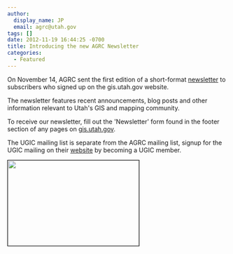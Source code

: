 ```yaml
---
author:
  display_name: JP
  email: agrc@utah.gov
tags: []
date: 2012-11-19 16:44:25 -0700
title: Introducing the new AGRC Newsletter
categories:
  - Featured
---
```

<p>On November 14, AGRC sent the first edition of a short-format <a href="http://us2.campaign-archive1.com/?u=0f7773ca3c6d02d1c38851ee9&amp;id=48c1ab7af9&amp;e=[UNIQID]" target="_blank">newsletter</a> to subscribers who signed up on the gis.utah.gov website.</p>
<p>The newsletter features recent announcements, blog posts and other information relevant to Utah's GIS and mapping community.</p>
<p>To receive our newsletter, fill out the 'Newsletter' form found in the footer section of any pages on <a href="gis.utah.gov">gis.utah.gov</a>.</p>
<p>The UGIC mailing list is separate from the AGRC mailing list, signup for the UGIC mailing on their <a href="http://ugic.info/">website</a> by becoming a UGIC member.</p>
<p><a href="http://us2.campaign-archive1.com/?u=0f7773ca3c6d02d1c38851ee9&amp;id=48c1ab7af9&amp;e=[UNIQID]"><img class="inline-text-left" style="border: 1px solid black;" title="November 2012 AGRC Newsletter" src="{{ "/images/November-2012-AGRC-Newsletter-300x195.png" | prepend: site.baseurl }}" alt="" width="300" height="195" /></a></p>
<p>&nbsp;</p>
